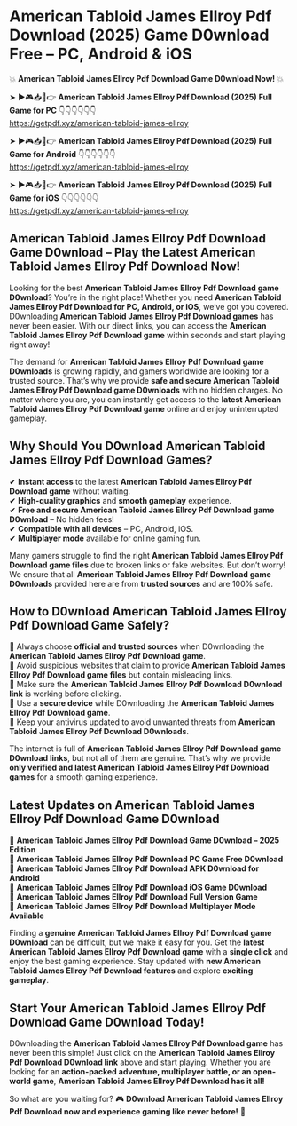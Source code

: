# American Tabloid James Ellroy Pdf Download (2025) Game D0wnload Free – PC, Android & iOS

💥 **American Tabloid James Ellroy Pdf Download Game D0wnload Now!** 💥  

➤ ►🎮📥📱👉 **American Tabloid James Ellroy Pdf Download (2025) Full Game for PC** 👇👇👇👇👇👇  
https://getpdf.xyz/american-tabloid-james-ellroy  

➤ ►🎮📥📱👉 **American Tabloid James Ellroy Pdf Download (2025) Full Game for Android** 👇👇👇👇👇👇  
https://getpdf.xyz/american-tabloid-james-ellroy  

➤ ►🎮📥📱👉 **American Tabloid James Ellroy Pdf Download (2025) Full Game for iOS** 👇👇👇👇👇👇  
https://getpdf.xyz/american-tabloid-james-ellroy  

## American Tabloid James Ellroy Pdf Download Game D0wnload – Play the Latest American Tabloid James Ellroy Pdf Download Now!

Looking for the best **American Tabloid James Ellroy Pdf Download game D0wnload**? You’re in the right place! Whether you need **American Tabloid James Ellroy Pdf Download for PC, Android, or iOS**, we’ve got you covered. D0wnloading **American Tabloid James Ellroy Pdf Download games** has never been easier. With our direct links, you can access the **American Tabloid James Ellroy Pdf Download game** within seconds and start playing right away!  

The demand for **American Tabloid James Ellroy Pdf Download game D0wnloads** is growing rapidly, and gamers worldwide are looking for a trusted source. That’s why we provide **safe and secure American Tabloid James Ellroy Pdf Download game D0wnloads** with no hidden charges. No matter where you are, you can instantly get access to the **latest American Tabloid James Ellroy Pdf Download game** online and enjoy uninterrupted gameplay.  

## **Why Should You D0wnload American Tabloid James Ellroy Pdf Download Games?**  

✔ **Instant access** to the latest **American Tabloid James Ellroy Pdf Download game** without waiting.  
✔ **High-quality graphics** and **smooth gameplay** experience.  
✔ **Free and secure American Tabloid James Ellroy Pdf Download game D0wnload** – No hidden fees!  
✔ **Compatible with all devices** – PC, Android, iOS.  
✔ **Multiplayer mode** available for online gaming fun.  

Many gamers struggle to find the right **American Tabloid James Ellroy Pdf Download game files** due to broken links or fake websites. But don’t worry! We ensure that all **American Tabloid James Ellroy Pdf Download game D0wnloads** provided here are from **trusted sources** and are 100% safe.  

## **How to D0wnload American Tabloid James Ellroy Pdf Download Game Safely?**  

📌 Always choose **official and trusted sources** when D0wnloading the **American Tabloid James Ellroy Pdf Download game**.  
📌 Avoid suspicious websites that claim to provide **American Tabloid James Ellroy Pdf Download game files** but contain misleading links.  
📌 Make sure the **American Tabloid James Ellroy Pdf Download D0wnload link** is working before clicking.  
📌 Use a **secure device** while D0wnloading the **American Tabloid James Ellroy Pdf Download game**.  
📌 Keep your antivirus updated to avoid unwanted threats from **American Tabloid James Ellroy Pdf Download D0wnloads**.  

The internet is full of **American Tabloid James Ellroy Pdf Download game D0wnload links**, but not all of them are genuine. That’s why we provide **only verified and latest American Tabloid James Ellroy Pdf Download games** for a smooth gaming experience.  

## **Latest Updates on American Tabloid James Ellroy Pdf Download Game D0wnload**  

🔹 **American Tabloid James Ellroy Pdf Download Game D0wnload – 2025 Edition**  
🔹 **American Tabloid James Ellroy Pdf Download PC Game Free D0wnload**  
🔹 **American Tabloid James Ellroy Pdf Download APK D0wnload for Android**  
🔹 **American Tabloid James Ellroy Pdf Download iOS Game D0wnload**  
🔹 **American Tabloid James Ellroy Pdf Download Full Version Game**  
🔹 **American Tabloid James Ellroy Pdf Download Multiplayer Mode Available**  

Finding a **genuine American Tabloid James Ellroy Pdf Download game D0wnload** can be difficult, but we make it easy for you. Get the **latest American Tabloid James Ellroy Pdf Download game** with a **single click** and enjoy the best gaming experience. Stay updated with **new American Tabloid James Ellroy Pdf Download features** and explore **exciting gameplay**.  

## **Start Your American Tabloid James Ellroy Pdf Download Game D0wnload Today!**  

D0wnloading the **American Tabloid James Ellroy Pdf Download game** has never been this simple! Just click on the **American Tabloid James Ellroy Pdf Download D0wnload link** above and start playing. Whether you are looking for an **action-packed adventure, multiplayer battle, or an open-world game**, **American Tabloid James Ellroy Pdf Download has it all!**  

So what are you waiting for? 🎮 **D0wnload American Tabloid James Ellroy Pdf Download now and experience gaming like never before!** 🚀  